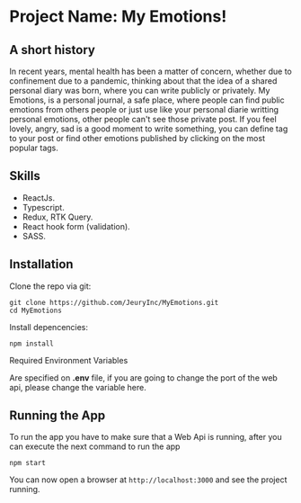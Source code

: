 # Project Name: My Emotions! 
## A short history
In recent years, mental health has been a matter of concern, whether due to confinement due to a pandemic, thinking about that the idea of a shared personal diary was born, where you can write publicly or privately. My Emotions, is a personal journal, a safe place, where people can find public emotions from others people or just use like your personal diarie writting personal emotions, other people can't see those private post. If you feel lovely, angry, sad is a good moment to write something, you can define tag to your post or find other emotions published by clicking on the most popular tags.

## Skills

 - ReactJs.
 - Typescript.
 - Redux, RTK Query.
 - React  hook form (validation).
 - SASS.

##  Installation
Clone the repo via git:

    git clone https://github.com/JeuryInc/MyEmotions.git
    cd MyEmotions   
    
Install depencencies:

    npm install
    
Required Environment Variables

Are specified on **.env** file, if you are going to change the port of the web api, please change the variable here.

## Running the App

To run the app you have to make sure that a Web Api is running, after you can execute the next command to run the app

    npm start

You can now open a browser at `http://localhost:3000` and see the project running. 
